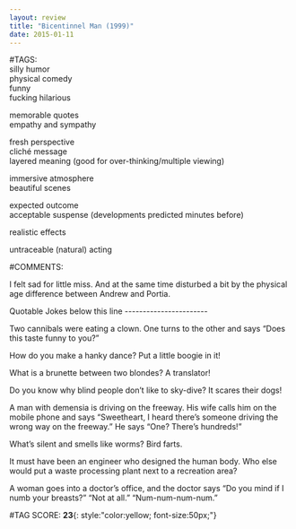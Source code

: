 ```yaml
---  
layout: review  
title: "Bicentinnel Man (1999)"  
date: 2015-01-11  
---  
```

  
#TAGS:  
silly humor  
physical comedy  
funny  
fucking hilarious  
  
memorable quotes  
empathy and sympathy  
  
fresh perspective  
cliché message  
layered meaning (good for over-thinking/multiple viewing)  
  
immersive atmosphere  
beautiful scenes  
  
expected outcome  
acceptable suspense (developments predicted minutes before)  
  
realistic effects  
  
untraceable (natural) acting  
  
#COMMENTS:  
  
I felt sad for little miss. And at the same time disturbed a bit by the physical age difference between Andrew and Portia.  
  
Quotable Jokes below this line -----------------------  
  
Two cannibals were eating a clown. One turns to the other and says “Does this taste funny to you?”  
  
How do you make a hanky dance? Put a little boogie in it!  
  
What is a brunette between two blondes? A translator!  
  
Do you know why blind people don’t like to sky-dive? It scares their dogs!  
  
A man with demensia is driving on the freeway. His wife calls him on the mobile phone and says “Sweetheart, I heard there’s someone driving the wrong way on the freeway.” He says “One? There’s hundreds!”  
  
What’s silent and smells like worms? Bird farts.  
  
It must have been an engineer who designed the human body. Who else would put a waste processing plant next to a recreation area?  
  
A woman goes into a doctor’s office, and the doctor says “Do you mind if I numb your breasts?” “Not at all.” “Num-num-num-num.”  
  
  
  
  
  
#TAG SCORE: **23**{: style:"color:yellow; font-size:50px;"}  
